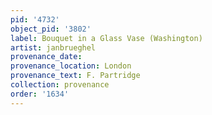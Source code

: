 ```yaml
---
pid: '4732'
object_pid: '3802'
label: Bouquet in a Glass Vase (Washington)
artist: janbrueghel
provenance_date:
provenance_location: London
provenance_text: F. Partridge
collection: provenance
order: '1634'
---
```

